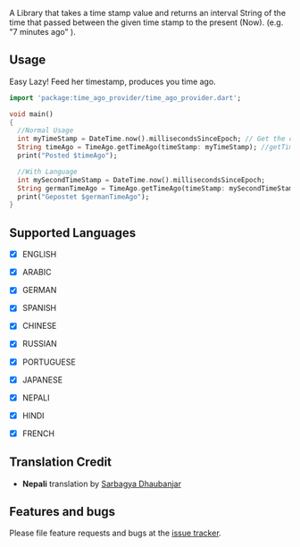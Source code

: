 A Library that takes a time stamp value and returns an interval String of the time that passed between the given time stamp to the present (Now). (e.g. "7 minutes ago" ).

## Usage

Easy Lazy!
Feed her timestamp, produces you time ago.

```dart
import 'package:time_ago_provider/time_ago_provider.dart';

void main()
{
  //Normal Usage
  int myTimeStamp = DateTime.now().millisecondsSinceEpoch; // Get the current time stamp
  String timeAgo = TimeAgo.getTimeAgo(timeStamp: myTimeStamp); //getTimeAgo(int timeStamp) returns a String " X minutes/hours/days/months/years ago ..."
  print("Posted $timeAgo");

  //With Language
  int mySecondTimeStamp = DateTime.now().millisecondsSinceEpoch;
  String germanTimeAgo = TimeAgo.getTimeAgo(timeStamp: mySecondTimeStamp, language: Language.GERMAN); //Default Language ENGLISH
  print("Gepostet $germanTimeAgo");
}
```

## Supported Languages

- [x] ENGLISH
- [x] ARABIC
- [x] GERMAN
- [x] SPANISH
- [x] CHINESE
- [x] RUSSIAN
- [x] PORTUGUESE
- [x] JAPANESE
- [x] NEPALI
- [x] HINDI
- [x] FRENCH


## Translation Credit
- **Nepali** translation by [Sarbagya Dhaubanjar](https://github.com/sarbagyastha/)

## Features and bugs

Please file feature requests and bugs at the [issue tracker][tracker].

[tracker]: https://github.com/BaderEddineOuaich/time_ago_provider/issues

